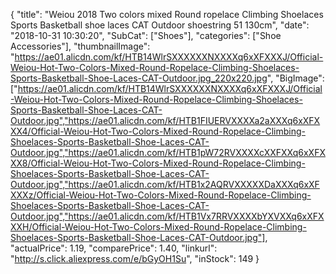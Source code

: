 {
	"title": "Weiou 2018 Two colors mixed Round ropelace Climbing Shoelaces Sports Basketball shoe laces CAT Outdoor shoestring 51   130cm",
	"date": "2018-10-31 10:30:20",
	"SubCat": ["Shoes"],
	"categories": ["Shoe Accessories"],
	"thumbnailImage": "https://ae01.alicdn.com/kf/HTB14WlrSXXXXXXNXXXXq6xXFXXXJ/Official-Weiou-Hot-Two-Colors-Mixed-Round-Ropelace-Climbing-Shoelaces-Sports-Basketball-Shoe-Laces-CAT-Outdoor.jpg_220x220.jpg",
	"BigImage": ["https://ae01.alicdn.com/kf/HTB14WlrSXXXXXXNXXXXq6xXFXXXJ/Official-Weiou-Hot-Two-Colors-Mixed-Round-Ropelace-Climbing-Shoelaces-Sports-Basketball-Shoe-Laces-CAT-Outdoor.jpg","https://ae01.alicdn.com/kf/HTB1FIUERVXXXXa2aXXXq6xXFXXX4/Official-Weiou-Hot-Two-Colors-Mixed-Round-Ropelace-Climbing-Shoelaces-Sports-Basketball-Shoe-Laces-CAT-Outdoor.jpg","https://ae01.alicdn.com/kf/HTB1pW72RVXXXXcXXFXXq6xXFXXX8/Official-Weiou-Hot-Two-Colors-Mixed-Round-Ropelace-Climbing-Shoelaces-Sports-Basketball-Shoe-Laces-CAT-Outdoor.jpg","https://ae01.alicdn.com/kf/HTB1x2AQRVXXXXXDaXXXq6xXFXXXz/Official-Weiou-Hot-Two-Colors-Mixed-Round-Ropelace-Climbing-Shoelaces-Sports-Basketball-Shoe-Laces-CAT-Outdoor.jpg","https://ae01.alicdn.com/kf/HTB1Vx7RRVXXXXbYXVXXq6xXFXXXH/Official-Weiou-Hot-Two-Colors-Mixed-Round-Ropelace-Climbing-Shoelaces-Sports-Basketball-Shoe-Laces-CAT-Outdoor.jpg"],
	"actualPrice": 1.19,
	"comparePrice": 1.40,
	"linkurl": "http://s.click.aliexpress.com/e/bGyOH1Su",
	"inStock": 149
}
